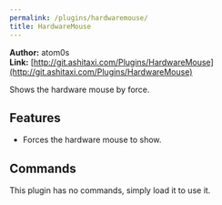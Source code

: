 ```yaml
---
permalink: /plugins/hardwaremouse/
title: HardwareMouse
---
```


**Author:** atom0s<br/>
**Link:** [http://git.ashitaxi.com/Plugins/HardwareMouse](http://git.ashitaxi.com/Plugins/HardwareMouse)

Shows the hardware mouse by force.

## Features

  * Forces the hardware mouse to show.

## Commands

This plugin has no commands, simply load it to use it.
